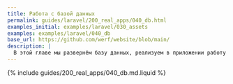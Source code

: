 ```yaml
---
title: Работа с базой данных
permalink: guides/laravel/200_real_apps/040_db.html
examples_initial: examples/laravel/030_assets
examples: examples/laravel/040_db
base_url: https://github.com/werf/website/blob/main/
description: |
  В этой главе мы развернём базу данных, реализуем в приложении работу с БД и настроим автоматическое выполнение миграций и инициализации БД.
---
```


{% include guides/200_real_apps/040_db.md.liquid %}
